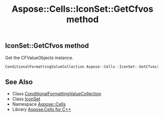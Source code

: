 ﻿---
title: Aspose::Cells::IconSet::GetCfvos method
linktitle: GetCfvos
second_title: Aspose.Cells for C++ API Reference
description: 'Aspose::Cells::IconSet::GetCfvos method. Get the CFValueObjects instance in C++.'
type: docs
weight: 700
url: /cpp/aspose.cells/iconset/getcfvos/
---
## IconSet::GetCfvos method


Get the CFValueObjects instance.

```cpp
ConditionalFormattingValueCollection Aspose::Cells::IconSet::GetCfvos()
```

## See Also

* Class [ConditionalFormattingValueCollection](../../conditionalformattingvaluecollection/)
* Class [IconSet](../)
* Namespace [Aspose::Cells](../../)
* Library [Aspose.Cells for C++](../../../)
